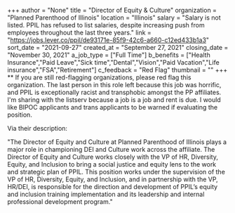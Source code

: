 +++
author = "None"
title = "Director of Equity & Culture"
organization = "Planned Parenthood of Illinois"
location = "Illinois"
salary = "Salary is not listed. PPIL has refused to list salaries, despite increasing push from employees throughout the last three years."
link = "https://jobs.lever.co/ppil/de93171e-85f9-42c6-a660-c12ed433b1a3"
sort_date = "2021-09-27"
created_at = "September 27, 2021"
closing_date = "November 30, 2021"
a_job_type = ["Full Time"]
b_benefits = ["Health Insurance","Paid Leave","Sick time","Dental","Vision","Paid Vacation","Life insurance","FSA","Retirement"]
c_feedback = "Red Flag"
thumbnail = ""
+++
** If you are still red-flagging organizations, please red flag this organization. The last person in this role left because this job was horrific, and PPIL is exceptionally racist and transphobic amongst the PP affiliates. I'm sharing with the listserv because a job is a job and rent is due. I would like BIPOC applicants and trans applicants to be warned if evaluating the position.

Via their description: 

"The Director of Equity and Culture at Planned Parenthood of Illinois plays a major role in championing DEI and Culture work across the affiliate. The Director of Equity and Culture works closely with the VP of HR, Diversity, Equity, and Inclusion to bring a social justice and equity lens to the work and strategic plan of PPIL. This position works under the supervision of the VP of HR, Diversity, Equity, and Inclusion, and in partnership with the VP, HR/DEI, is responsible for the direction and development of PPIL’s equity and inclusion training implementation and its leadership and internal professional development program."